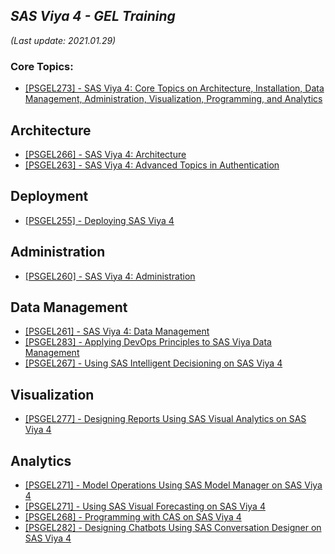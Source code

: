 ## _SAS Viya 4 - GEL Training_
_(Last update: 2021.01.29)_

### Core Topics:
- [[PSGEL273] - SAS Viya 4: Core Topics on Architecture, Installation, Data Management, Administration, Visualization, Programming, and Analytics](https://eduvle.sas.com/course/view.php?id=1977)

## Architecture
- [[PSGEL266] - SAS Viya 4: Architecture](https://eduvle.sas.com/course/view.php?id=1980)
- [[PSGEL263] - SAS Viya 4: Advanced Topics in Authentication](https://eduvle.sas.com/course/view.php?id=1981)

## Deployment
- [[PSGEL255] - Deploying SAS Viya 4](https://eduvle.sas.com/course/view.php?id=1968)

## Administration
- [[PSGEL260] - SAS Viya 4: Administration](https://eduvle.sas.com/course/view.php?id=1974)

## Data Management
- [[PSGEL261] - SAS Viya 4: Data Management](https://eduvle.sas.com/course/view.php?id=1975)
- [[PSGEL283] - Applying DevOps Principles to SAS Viya Data Management](https://eduvle.sas.com/course/view.php?id=1982)
- [[PSGEL267] - Using SAS Intelligent Decisioning on SAS Viya 4](https://eduvle.sas.com/course/view.php?id=1978&section=1)

## Visualization
- [[PSGEL277] - Designing Reports Using SAS Visual Analytics on SAS Viya 4](https://eduvle.sas.com/course/view.php?id=1971)

## Analytics
- [[PSGEL271] - Model Operations Using SAS Model Manager on SAS Viya 4](https://eduvle.sas.com/course/view.php?id=1973)
- [[PSGEL271] - Using SAS Visual Forecasting on SAS Viya 4](https://eduvle.sas.com/course/view.php?id=1976)
- [[PSGEL268] - Programming with CAS on SAS Viya 4](https://eduvle.sas.com/course/view.php?id=1979)
- [[PSGEL282] - Designing Chatbots Using SAS Conversation Designer on SAS Viya 4](https://eduvle.sas.com/course/view.php?id=1983)
